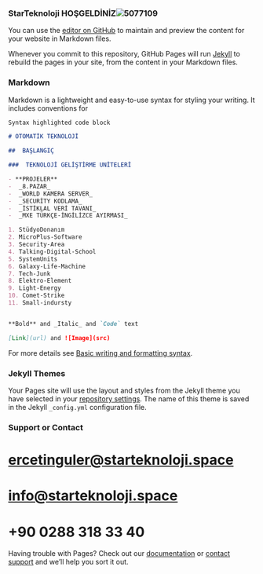 ### StarTeknoloji  HOŞGELDİNİZ![5077109](https://user-images.githubusercontent.com/93947784/175498545-c361bba2-cf8e-434a-b422-c1418c918008.png)


You can use the [editor on GitHub](https://github.com/StarTeknolojiSpace/javascript-action/edit/gh-pages/index.md) to maintain and preview the content for your website in Markdown files.

Whenever you commit to this repository, GitHub Pages will run [Jekyll](https://jekyllrb.com/) to rebuild the pages in your site, from the content in your Markdown files.

### Markdown

Markdown is a lightweight and easy-to-use syntax for styling your writing. It includes conventions for

```markdown
Syntax highlighted code block

# OTOMATİK TEKNOLOJİ 

##  BAŞLANGIÇ

###  TEKNOLOJİ GELİŞTİRME UNİTELERİ 

- **PROJELER**  
-  _8.PAZAR_ 
-  _WORLD KAMERA SERVER_  
-  _SECURİTY KODLAMA_ 
-  _İSTİKLAL VERİ TAVANI_
-  _MXE TÜRKÇE-İNGİLİZCE AYIRMASI_      

1. StüdyoDonanım  
2. MicroPlus-Software
3. Security-Area 
4. Talking-Digital-School 
5. SystemUnits
6. Galaxy-Life-Machine
7. Tech-Junk
8. Elektro-Element
9. Light-Energy 
10. Comet-Strike
11. Small-indursty 


**Bold** and _Italic_ and `Code` text

[Link](url) and ![Image](src)
```

For more details see [Basic writing and formatting syntax](https://docs.github.com/en/github/writing-on-github/getting-started-with-writing-and-formatting-on-github/basic-writing-and-formatting-syntax).

### Jekyll Themes

Your Pages site will use the layout and styles from the Jekyll theme you have selected in your [repository settings](https://github.com/StarTeknolojiSpace/javascript-action/settings/pages). The name of this theme is saved in the Jekyll `_config.yml` configuration file.

### Support or Contact  

# ercetinguler@starteknoloji.space
# info@starteknoloji.space  
# +90 0288 318 33 40

Having trouble with Pages? Check out our [documentation](https://docs.github.com/categories/github-pages-basics/) or [contact support](https://support.github.com/contact) and we’ll help you sort it out.
